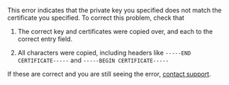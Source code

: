This error indicates that the private key you specified does not match the certificate you specified.  To correct this problem, check that

1. The correct key and certificates were copied over, and each to the correct entry field.

2. All characters were copied, including headers like `-----END CERTIFICATE-----`  and  `-----BEGIN CERTIFICATE-----` 

If these are correct and you are still seeing the error, [contact support](support@aptible.com).

